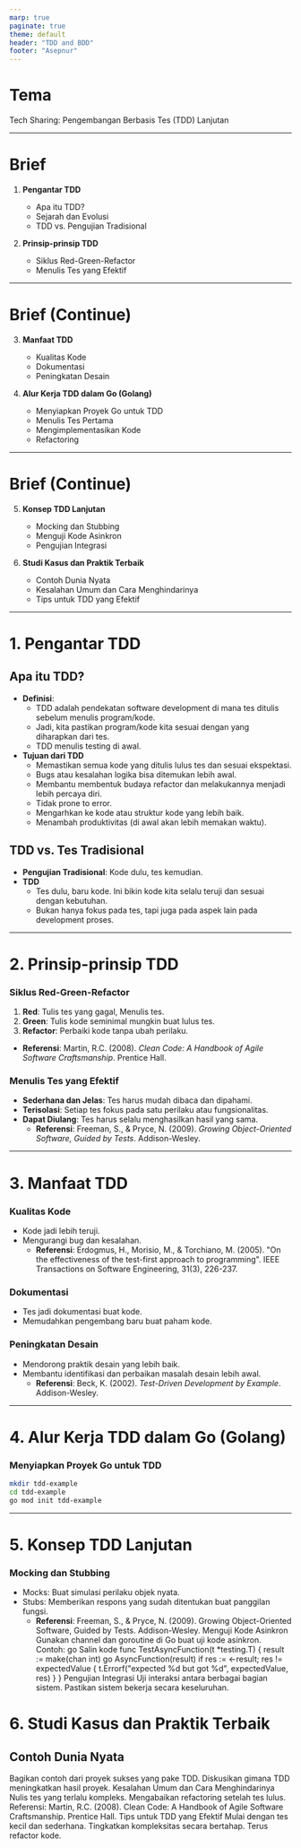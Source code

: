```yaml
---
marp: true
paginate: true
theme: default
header: "TDD and BDD"
footer: "Asepnur"
---
```


# Tema 

Tech Sharing: Pengembangan Berbasis Tes (TDD) Lanjutan

--- 

# Brief
1. **Pengantar TDD**
   - Apa itu TDD?
   - Sejarah dan Evolusi
   - TDD vs. Pengujian Tradisional

2. **Prinsip-prinsip TDD**
   - Siklus Red-Green-Refactor
   - Menulis Tes yang Efektif
---

# Brief (Continue)
3. **Manfaat TDD**
   - Kualitas Kode
   - Dokumentasi
   - Peningkatan Desain

4. **Alur Kerja TDD dalam Go (Golang)**
   - Menyiapkan Proyek Go untuk TDD
   - Menulis Tes Pertama
   - Mengimplementasikan Kode
   - Refactoring

---

# Brief (Continue)
5. **Konsep TDD Lanjutan**
   - Mocking dan Stubbing
   - Menguji Kode Asinkron
   - Pengujian Integrasi

6. **Studi Kasus dan Praktik Terbaik**
   - Contoh Dunia Nyata
   - Kesalahan Umum dan Cara Menghindarinya
   - Tips untuk TDD yang Efektif

---

# 1. Pengantar TDD

## Apa itu TDD?
- **Definisi**: 
	- TDD adalah pendekatan software development di mana tes ditulis sebelum menulis program/kode.
	- Jadi, kita pastikan program/kode kita sesuai dengan yang diharapkan dari tes.
	- TDD menulis testing di awal.
- **Tujuan dari TDD**
	- Memastikan semua kode yang ditulis lulus tes dan sesuai ekspektasi.
	- Bugs atau kesalahan logika bisa ditemukan lebih awal.
	- Membantu membentuk budaya refactor dan melakukannya menjadi lebih percaya diri.
	- Tidak prone to error.
	- Mengarhkan ke kode atau struktur kode yang lebih baik.
	- Menambah produktivitas (di awal akan lebih memakan waktu).

## TDD vs. Tes Tradisional
- **Pengujian Tradisional**: Kode dulu, tes kemudian.
- **TDD**
	- Tes dulu, baru kode. Ini bikin kode kita selalu teruji dan sesuai dengan kebutuhan.
	- Bukan hanya fokus pada tes, tapi juga pada aspek lain pada development proses.

---

# 2. Prinsip-prinsip TDD

### Siklus Red-Green-Refactor
1. **Red**: Tulis tes yang gagal, Menulis tes.
2. **Green**: Tulis kode seminimal mungkin buat lulus tes.
3. **Refactor**: Perbaiki kode tanpa ubah perilaku.
  - **Referensi**: Martin, R.C. (2008). *Clean Code: A Handbook of Agile Software Craftsmanship*. Prentice Hall.

### Menulis Tes yang Efektif
- **Sederhana dan Jelas**: Tes harus mudah dibaca dan dipahami.
- **Terisolasi**: Setiap tes fokus pada satu perilaku atau fungsionalitas.
- **Dapat Diulang**: Tes harus selalu menghasilkan hasil yang sama.
  - **Referensi**: Freeman, S., & Pryce, N. (2009). *Growing Object-Oriented Software, Guided by Tests*. Addison-Wesley.

---

# 3. Manfaat TDD

### Kualitas Kode
- Kode jadi lebih teruji.
- Mengurangi bug dan kesalahan.
  - **Referensi**: Erdogmus, H., Morisio, M., & Torchiano, M. (2005). "On the effectiveness of the test-first approach to programming". IEEE Transactions on Software Engineering, 31(3), 226-237.

### Dokumentasi
- Tes jadi dokumentasi buat kode.
- Memudahkan pengembang baru buat paham kode.

### Peningkatan Desain
- Mendorong praktik desain yang lebih baik.
- Membantu identifikasi dan perbaikan masalah desain lebih awal.
  - **Referensi**: Beck, K. (2002). *Test-Driven Development by Example*. Addison-Wesley.

---

# 4. Alur Kerja TDD dalam Go (Golang)

### Menyiapkan Proyek Go untuk TDD
```bash
mkdir tdd-example
cd tdd-example
go mod init tdd-example

```
---
# 5. Konsep TDD Lanjutan
### Mocking dan Stubbing
- Mocks: Buat simulasi perilaku objek nyata.
- Stubs: Memberikan respons yang sudah ditentukan buat panggilan fungsi.
  - **Referensi**: Freeman, S., & Pryce, N. (2009). Growing Object-Oriented Software, Guided by Tests. Addison-Wesley.
Menguji Kode Asinkron
Gunakan channel dan goroutine di Go buat uji kode asinkron.
Contoh:
go
Salin kode
func TestAsyncFunction(t *testing.T) {
    result := make(chan int)
    go AsyncFunction(result)
    if res := <-result; res != expectedValue {
        t.Errorf("expected %d but got %d", expectedValue, res)
    }
}
Pengujian Integrasi
Uji interaksi antara berbagai bagian sistem.
Pastikan sistem bekerja secara keseluruhan.



# 6. Studi Kasus dan Praktik Terbaik
## Contoh Dunia Nyata
Bagikan contoh dari proyek sukses yang pake TDD.
Diskusikan gimana TDD meningkatkan hasil proyek.
Kesalahan Umum dan Cara Menghindarinya
Nulis tes yang terlalu kompleks.
Mengabaikan refactoring setelah tes lulus.
Referensi: Martin, R.C. (2008). Clean Code: A Handbook of Agile Software Craftsmanship. Prentice Hall.
Tips untuk TDD yang Efektif
Mulai dengan tes kecil dan sederhana.
Tingkatkan kompleksitas secara bertahap.
Terus refactor kode.

